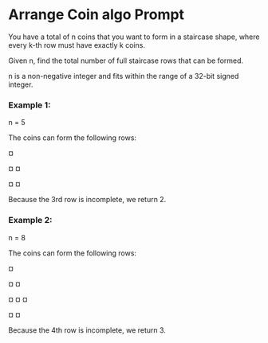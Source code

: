 # Arrange Coin algo Prompt
You have a total of n coins that you want to form in a staircase shape, where every k-th row must have exactly k coins.

Given n, find the total number of full staircase rows that can be formed.

n is a non-negative integer and fits within the range of a 32-bit signed integer.

### Example 1:

n = 5

The coins can form the following rows:

¤

¤ ¤

¤ ¤

Because the 3rd row is incomplete, we return 2.

### Example 2:

n = 8

The coins can form the following rows:

¤

¤ ¤

¤ ¤ ¤

¤ ¤

Because the 4th row is incomplete, we return 3.


